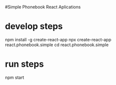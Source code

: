 #Simple Phonebook React Aplications

# develop steps
npm install -g create-react-app
npx create-react-app react.phonebook.simple 
cd react.phonebook.simple 

# run steps
npm start 



